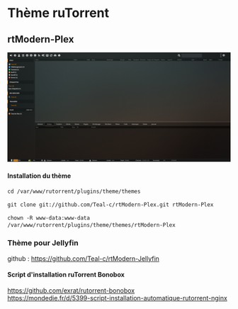 # Thème ruTorrent

## rtModern-Plex

![alt text](https://raw.githubusercontent.com/Teal-c/rtModern-Plex/master/capture.png "demo")

#### Installation du thème
```
cd /var/www/rutorrent/plugins/theme/themes
```
```
git clone git://github.com/Teal-c/rtModern-Plex.git rtModern-Plex
```
```
chown -R www-data:www-data /var/www/rutorrent/plugins/theme/themes/rtModern-Plex
```

### Thème pour Jellyfin

github : https://github.com/Teal-c/rtModern-Jellyfin

#### Script d'installation ruTorrent Bonobox 

https://github.com/exrat/rutorrent-bonobox  
https://mondedie.fr/d/5399-script-installation-automatique-rutorrent-nginx  
